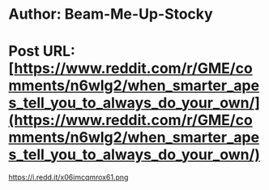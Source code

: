 # Author: Beam-Me-Up-Stocky
# Post URL: [https://www.reddit.com/r/GME/comments/n6wlg2/when_smarter_apes_tell_you_to_always_do_your_own/](https://www.reddit.com/r/GME/comments/n6wlg2/when_smarter_apes_tell_you_to_always_do_your_own/)


https://i.redd.it/x06imcqmrox61.png